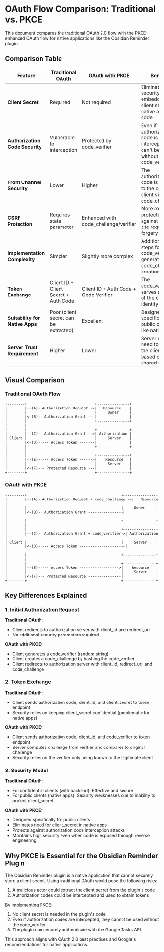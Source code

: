 # OAuth Flow Comparison: Traditional vs. PKCE

This document compares the traditional OAuth 2.0 flow with the PKCE-enhanced OAuth flow for native applications like the Obsidian Reminder plugin.

## Comparison Table

| Feature                         | Traditional OAuth                     | OAuth with PKCE                       | Benefit                                                                               |
| ------------------------------- | ------------------------------------- | ------------------------------------- | ------------------------------------------------------------------------------------- |
| **Client Secret**               | Required                              | Not required                          | Eliminates the security risk of embedding a client secret in native app code          |
| **Authorization Code Security** | Vulnerable to interception            | Protected by code_verifier            | Even if authorization code is intercepted, it can't be used without the code_verifier |
| **Front Channel Security**      | Lower                                 | Higher                                | The authorization code is bound to the original client via the code_challenge         |
| **CSRF Protection**             | Requires state parameter              | Enhanced with code_challenge/verifier | More robust protection against cross-site request forgery                             |
| **Implementation Complexity**   | Simpler                               | Slightly more complex                 | Additional steps for code_verifier generation and code_challenge creation             |
| **Token Exchange**              | Client ID + Client Secret + Auth Code | Client ID + Auth Code + Code Verifier | The code_verifier serves as proof of the client's identity                            |
| **Suitability for Native Apps** | Poor (client secret can be extracted) | Excellent                             | Designed specifically for public clients like native apps                             |
| **Server Trust Requirement**    | Higher                                | Lower                                 | Server doesn't need to trust the client based on a shared secret                      |

## Visual Comparison

### Traditional OAuth Flow

```
+--------+                               +---------------+
|        |--(A)- Authorization Request ->|   Resource    |
|        |                               |     Owner     |
|        |<-(B)-- Authorization Grant ---|               |
|        |                               +---------------+
|        |
|        |                               +---------------+
|        |--(C)-- Authorization Grant -->| Authorization |
| Client |                               |     Server    |
|        |<-(D)----- Access Token -------|               |
|        |                               +---------------+
|        |
|        |                               +---------------+
|        |--(E)----- Access Token ------>|    Resource   |
|        |                               |     Server    |
|        |<-(F)--- Protected Resource ---|               |
+--------+                               +---------------+
```

### OAuth with PKCE

```
+--------+                                           +---------------+
|        |--(A)- Authorization Request + code_challenge ->|   Resource    |
|        |                                           |     Owner     |
|        |<-(B)-- Authorization Grant ----------------|               |
|        |                                           +---------------+
|        |
|        |                                           +---------------+
|        |--(C)-- Authorization Grant + code_verifier->| Authorization |
| Client |                                           |     Server    |
|        |<-(D)----- Access Token ---------------------|               |
|        |                                           +---------------+
|        |
|        |                                           +---------------+
|        |--(E)----- Access Token ------------------>|    Resource   |
|        |                                           |     Server    |
|        |<-(F)--- Protected Resource ---------------|               |
+--------+                                           +---------------+
```

## Key Differences Explained

### 1. Initial Authorization Request

**Traditional OAuth:**

- Client redirects to authorization server with client_id and redirect_uri
- No additional security parameters required

**OAuth with PKCE:**

- Client generates a code_verifier (random string)
- Client creates a code_challenge by hashing the code_verifier
- Client redirects to authorization server with client_id, redirect_uri, and code_challenge

### 2. Token Exchange

**Traditional OAuth:**

- Client sends authorization code, client_id, and client_secret to token endpoint
- Security relies on keeping client_secret confidential (problematic for native apps)

**OAuth with PKCE:**

- Client sends authorization code, client_id, and code_verifier to token endpoint
- Server computes challenge from verifier and compares to original challenge
- Security relies on the verifier only being known to the legitimate client

### 3. Security Model

**Traditional OAuth:**

- For confidential clients (with backend): Effective and secure
- For public clients (native apps): Security weaknesses due to inability to protect client_secret

**OAuth with PKCE:**

- Designed specifically for public clients
- Eliminates need for client_secret in native apps
- Protects against authorization code interception attacks
- Maintains high security even when code is exposed through reverse engineering

## Why PKCE is Essential for the Obsidian Reminder Plugin

The Obsidian Reminder plugin is a native application that cannot securely store a client secret. Using traditional OAuth would pose the following risks:

1. A malicious actor could extract the client secret from the plugin's code
2. Authorization codes could be intercepted and used to obtain tokens

By implementing PKCE:

1. No client secret is needed in the plugin's code
2. Even if authorization codes are intercepted, they cannot be used without the code_verifier
3. The plugin can securely authenticate with the Google Tasks API

This approach aligns with OAuth 2.0 best practices and Google's recommendations for native applications.
